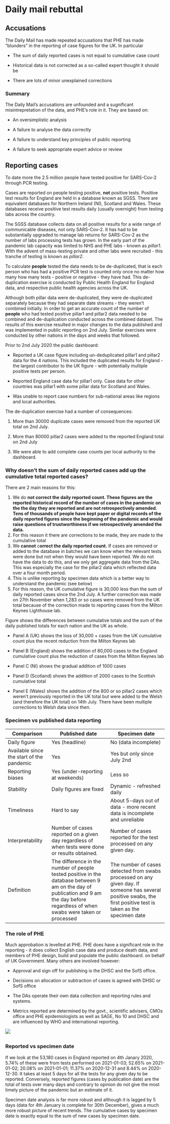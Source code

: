 Daily mail rebuttal
================

## Accusations

The Daily Mail has made repeated accusations that PHE has made
“blunders” in the reporting of case figures for the UK. In particular

-   The sum of daily reported cases is not equal to cumulative case
    count

-   Historical data is not corrected as a so-called expert thought it
    should be

-   There are lots of minor unexplained corrections

### Summary

The Daily Mail’s accusations are unfounded and a sugnificant
misintrepretation of the data, and PHE’s role in it. They are based on:

-   An oversimplistic analysis

-   A failure to analyse the data correctly

-   A failure to understand key principles of public reporting

-   A failure to seek appropriate expert advice or review

## Reporting cases

To date more the 2.5 million people have tested positive for SARS-Cov-2
through PCR testing.

Cases are reported on people testing positive, **not** positive tests.
Positive test results for England are held in a database known as SGSS.
There are equivalent databases for Northern Ireland (NI), Scotland and
Wales. These databases receive positive test results daily (usually
overnight) from testing labs across the country.

The SGSS database collects data on all positive results for a wide range
of communicable diseases, not only SARS-Cov-2. It has had to be
substantially upgraded to manage lab returns for SARS-Cov-2 as the
number of labs processing tests has grown. In the early part of the
pandemic lab capacity was limited to NHS and PHE labs - known as
*pillar1*. WIth the advent of mass-testing private and other labs were
recruited - this tranche of testing is known as *pillar2*.

To calculate **people** tested the data needs to be de-duplicated, that
is each person who has had a positive PCR test is counted only once no
matter how many how many tests - positive or negative - they have had.
This de-duplication exercise is conducted by Public Health England for
England data, and respective public health agencies across the UK.

Although both pillar data were de-duplicated, they were de-duplicated
separately because they had separate date streams - they weren’t
combined initially. In order to get an accurate count of the number of
**people** who had tested positive pillar1 and pillar2 data needed to be
combined and de-duplication conducted across the combined dataset. The
results of this exercise resulted in major changes to the data published
and was implemented in public reporting on 2nd July. Similar exercises
were conducted by other nations in the days and weeks that followed.

Prior to 2nd July 2020 the public dashboard:

-   Reported a UK case figure including un-deduplicated pillar1 and
    pillar2 data for the 4 nations. This included the duplicated results
    for England - the largest contributor to the UK figure - with
    potentially multiple positive tests per person.

-   Reported England case data for pillar1 only. Case data for other
    countries was pillar1 with some pillar data for Scotland and Wales.

-   Was unable to report case numbers for sub-national areas like
    regions and local authorities.

The de-duplication exercise had a number of consequences:

1.  More than 30000 duplicate cases were removed from the reported UK
    total on 2nd July.

2.  More than 80000 pillar2 cases were added to the reported England
    total on 2nd July

3.  We were able to add complete case counts per local authority to the
    dashboard.

### Why doesn’t the sum of daily reported cases add up the cumulative total reported cases?

There are 2 main reasons for this:

1.  We do **not correct the daily reported count. These figures are the
    reported historical record of the number of cases in the pandemic on
    the the day they are reported and are not retrospectively amended.
    Tens of thousands of people have kept paper or digital records of
    the daily reported figures since the beginning of the pandemic and
    would raise questions of trustworthiness if we retrospectively
    amended the data.**
2.  For this reason it there are corrections to be made, they are made
    to the cumulative total
3.  We **cannot** c**orrect the daily reported count.** If cases are
    removed or added to the database in batches we can know when the
    relevant tests were done but not when they would have been reported.
    We do not have the data to do this, and we only get aggregate data
    from the DAs. This was especially the case for the pillar2 data
    which reflected data over a four month period.
4.  This is unlike reporting by specimen data which is a better way to
    understand the pandemic (see below)
5.  For this reason, the UK cumulative figure is 30,000 less than the
    sum of daily reported cases since the 2nd July. A further correction
    was made on 27th November when 1,283 or so cases were removed from
    the UK total because of the correction made to reporting cases from
    the Milton Keynes Lighthouse lab.

Figure shows the differences between cumulative totals and the sum of
the daily published totals for each nation and the UK as whole.

-   Panel A (UK) shows the loss of 30,000 + cases from the UK cumulative
    count plus the recent reduction from the Milton Keynes lab

-   Panel B (England) shows the addition of 80,000 cases to the England
    cumulative count plus the reduction of cases from the Milton Keynes
    lab

-   Panel C (NI) shows the gradual addition of 1000 cases

-   Panel D (Scotland) shows the addition of 2000 cases to the Scottish
    cumulative total

-   Panel E (Wales) shows the addition of the 800 or so pillar2 cases
    which weren’t previously reported in the UK total but were added to
    the Welsh (and therefore the UK total) on 14th July. There have been
    multiple corrections to Welsh data since then.

### Specimen vs published data reporting

| Comparison                                | Published date                                                                                                                                                                         | Specimen date                                                                                                                                                    |
|-------------------------------------------|----------------------------------------------------------------------------------------------------------------------------------------------------------------------------------------|------------------------------------------------------------------------------------------------------------------------------------------------------------------|
| Daily figure                              | Yes (headline)                                                                                                                                                                         | No (data incomplete)                                                                                                                                             |
| Available since the start of the pandemic | Yes                                                                                                                                                                                    | Yes but only since July 2nd                                                                                                                                      |
| Reporting biases                          | Yes (under-reporting at weekends)                                                                                                                                                      | Less so                                                                                                                                                          |
| Stability                                 | Daily figures are fixed                                                                                                                                                                | Dynamic - refreshed daily                                                                                                                                        |
| Timeliness                                | Hard to say                                                                                                                                                                            | About 5-days out of data - more recent data is incomplete and unreliable                                                                                         |
| Interpretability                          | Number of cases reported on a given day regardless of when tests were done or results obtained.                                                                                        | Number of cases reported for the test processed on any given day.                                                                                                |
| Definition                                | The difference in the number of people tested positive in the database between 9 am on the day of publication and 9 am the day before regardless of when swabs were taken or processed | The number of cases detected from swabs processed on any given day. If someone has several positive swabs, the first positive test is taken as the specimen date |

### The role of PHE

Much approbation is levelled at PHE. PHE does have a significant role in
the reporting - it does collect English case data and produce death
data, and members of PHE design, build and populate the public
dashboard. on behalf of UK Government. Many others are involved however:

-   Approval and sign off for publishing is the DHSC and the SofS
    office.

-   Decisions on allocation or subtraction of cases is agreed with DHSC
    or SofS office

-   The DAs operate their own data collection and reporting rules and
    systems.

-   Metrics reported are determined by the govt., scientific advisers,
    CMOs office and PHE epidemiologists as well as SAGE, No 10 and DHSC
    and are influenced by WHO and international reporting.

![](daily-mail_files/figure-gfm/unnamed-chunk-3-1.png)<!-- -->

## 

### Reported vs specimen date

If we look at the 53,180 cases in England reported on 4th Janary 2020,
5.74% of these were from tests performed on 2021-01-03; 52.65% on
2021-01-02; 20.08% on 2021-01-01; 11.37% on 2020-12-31 and 8.44% on
2020-12-30. It takes at least 5 days for all the tests for any given day
to be reported. Conversely, reported figures (cases by publication date)
are the total of tests over many days and contrary to opinion do not
give the most timely picture of the pandemic but an estimate of it.

Specimen date analysis is far more robust and although it is lagged by 5
days (data for 4th January is complete for 30th December), gives a much
more robust picture of recent trends. The cumulative cases by specimen
date is exactly equal to the sum of new cases by specimen date.

